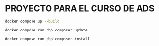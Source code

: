 # PROYECTO PARA EL CURSO DE ADS

```bash
docker compose up --build
```

```bash
docker compose run php composer update
```

```bash
docker compose run php composer install
```